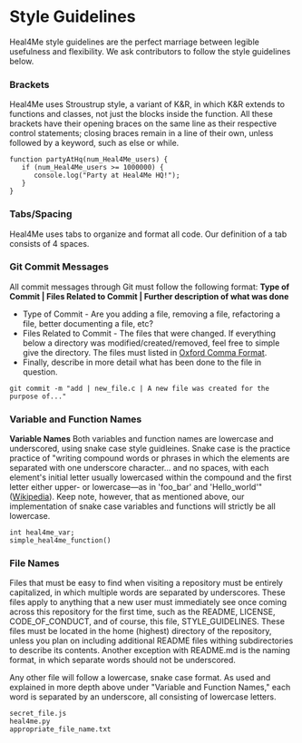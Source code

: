# Style Guidelines
Heal4Me style guidelines are the perfect marriage between legible usefulness and flexibility. We ask contributors to follow the style guidelines below.

### Brackets
Heal4Me uses Stroustrup style, a variant of K&R, in which K&R extends to functions and classes, not just the blocks inside the function. All these brackets have their opening braces on the same line as their respective control statements; closing braces remain in a line of their own, unless followed by a keyword, such as else or while.
```
function partyAtHq(num_Heal4Me_users) {
   if (num_Heal4Me_users >= 1000000) {
      console.log("Party at Heal4Me HQ!");
   }
}
```

### Tabs/Spacing
Heal4Me uses tabs to organize and format all code. Our definition of a tab consists of 4 spaces.

### Git Commit Messages
All commit messages through Git must follow the following format:
**Type of Commit | Files Related to Commit | Further description of what was done**
- Type of Commit - Are you adding a file, removing a file, refactoring a file, better documenting a file, etc?
- Files Related to Commit - The files that were changed. If everything below a directory was modified/created/removed, feel free to simple give the directory. The files must listed in [Oxford Comma Format](https://www.grammarly.com/blog/what-is-the-oxford-comma-and-why-do-people-care-so-much-about-it/).
- Finally, describe in more detail what has been done to the file in question.
```
git commit -m "add | new_file.c | A new file was created for the purpose of..."
```

### Variable and Function Names
**Variable Names**
Both variables and function names are lowercase and underscored, using snake case  style guidleines. Snake case is the practice practice of "writing compound words or phrases in which the elements are separated with one underscore character... and no spaces, with each element's initial letter usually lowercased within the compound and the first letter either upper- or lowercase—as in 'foo_bar' and 'Hello_world'" ([Wikipedia](https://en.wikipedia.org/wiki/Snake_case)). Keep note, however, that as mentioned above, our implementation of snake case variables and functions will strictly be all lowercase.

```
int heal4me_var;
simple_heal4me_function()
```

### File Names
Files that must be easy to find when visiting a repository must be entirely capitalized, in which multiple words are separated by underscores. These files apply to anything that a new user must immediately see once coming across this repository for the first time, such as the README, LICENSE, CODE_OF_CONDUCT, and of course, this file, STYLE_GUIDELINES. These files must be located in the home (highest) directory of the repository, unless you plan on including additional README files withing subdirectories to describe its contents. Another exception with README.md is the naming format, in which separate words should not be underscored.

Any other file will follow a lowercase, snake case format. As used and explained in more depth above under "Variable and Function Names," each word is separated by an underscore, all consisting of lowercase letters.


```
secret_file.js
heal4me.py
appropriate_file_name.txt
```
